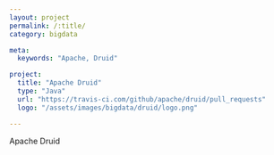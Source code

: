 ```yaml
---
layout: project
permalink: /:title/
category: bigdata

meta:
  keywords: "Apache, Druid"

project:
  title: "Apache Druid"
  type: "Java"
  url: "https://travis-ci.com/github/apache/druid/pull_requests"
  logo: "/assets/images/bigdata/druid/logo.png"

---	
```

<p>Apache Druid</p>
